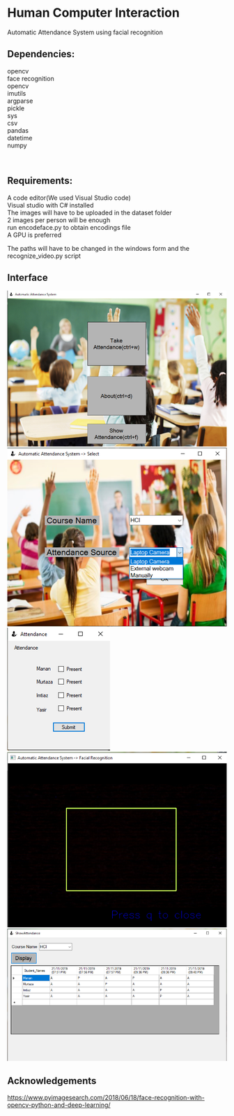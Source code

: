 # Human Computer Interaction
Automatic Attendance System using facial recognition

## Dependencies:<br/>
opencv<br/>
face recognition<br/>
opencv<br/>
imutils<br/>
argparse<br/>
pickle<br/>
sys<br/>
csv<br/>
pandas<br/>
datetime<br/>
numpy<br/>

<br/>

## Requirements:<br/>
A code editor(We used Visual Studio code)<br/>
Visual studio with C# installed<br/>
The images will have to be uploaded in the dataset folder<br/>
2 images per person will be enough<br/>
run encodeface.py to obtain encodings file<br/>
A GPU is preferred<br/>

The paths will have to be changed in the windows form and the recognize_video.py script 

## Interface 
![Home Screen](1.png)<br/>
![Select Screen](2.png)<br/>![Manual attendance](3.png)<br/>![Facial Recognition Script window](4.png)<br/>![Display attendance screen](5.png)
<br/>
## Acknowledgements
https://www.pyimagesearch.com/2018/06/18/face-recognition-with-opencv-python-and-deep-learning/

